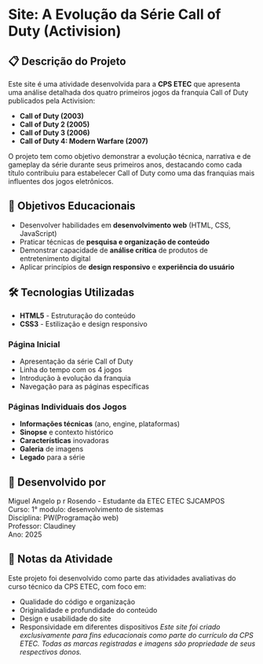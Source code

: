 # Site: A Evolução da Série Call of Duty (Activision)

## 📋 Descrição do Projeto

Este site é uma atividade desenvolvida para a **CPS ETEC** que apresenta uma análise detalhada dos quatro primeiros jogos da franquia Call of Duty publicados pela Activision:

- **Call of Duty (2003)**
- **Call of Duty 2 (2005)**
- **Call of Duty 3 (2006)**
- **Call of Duty 4: Modern Warfare (2007)**

O projeto tem como objetivo demonstrar a evolução técnica, narrativa e de gameplay da série durante seus primeiros anos, destacando como cada título contribuiu para estabelecer Call of Duty como uma das franquias mais influentes dos jogos eletrônicos.

## 🎯 Objetivos Educacionais

- Desenvolver habilidades em **desenvolvimento web** (HTML, CSS, JavaScript)
- Praticar técnicas de **pesquisa e organização de conteúdo**
- Demonstrar capacidade de **análise crítica** de produtos de entretenimento digital
- Aplicar princípios de **design responsivo** e **experiência do usuário**

## 🛠 Tecnologias Utilizadas

- **HTML5** - Estruturação do conteúdo
- **CSS3** - Estilização e design responsivo

### Página Inicial
- Apresentação da série Call of Duty
- Linha do tempo com os 4 jogos
- Introdução à evolução da franquia
- Navegação para as páginas específicas

### Páginas Individuais dos Jogos
- **Informações técnicas** (ano, engine, plataformas)
- **Sinopse** e contexto histórico
- **Características** inovadoras
- **Galeria** de imagens
- **Legado** para a série


## 👥 Desenvolvido por

Miguel Angelo p r Rosendo - Estudante da ETEC ETEC SJCAMPOS  
Curso: 1° modulo: desenvolvimento de sistemas  
Disciplina: PW(Programação web)  
Professor: Claudiney  
Ano: 2025

## 📝 Notas da Atividade

Este projeto foi desenvolvido como parte das atividades avaliativas do curso técnico da CPS ETEC, com foco em:

- Qualidade do código e organização
- Originalidade e profundidade do conteúdo
- Design e usabilidade do site
- Responsividade em diferentes dispositivos
*Este site foi criado exclusivamente para fins educacionais como parte do currículo da CPS ETEC. Todas as marcas registradas e imagens são propriedade de seus respectivos donos.*
